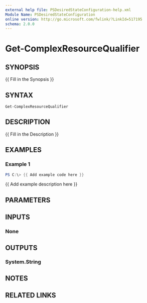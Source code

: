 ```yaml
---
external help file: PSDesiredStateConfiguration-help.xml
Module Name: PSDesiredStateConfiguration
online version: http://go.microsoft.com/fwlink/?LinkId=517195
schema: 2.0.0
---
```


# Get-ComplexResourceQualifier

## SYNOPSIS
{{ Fill in the Synopsis }}

## SYNTAX

```
Get-ComplexResourceQualifier
```

## DESCRIPTION
{{ Fill in the Description }}

## EXAMPLES

### Example 1
```powershell
PS C:\> {{ Add example code here }}
```

{{ Add example description here }}

## PARAMETERS

## INPUTS

### None

## OUTPUTS

### System.String

## NOTES

## RELATED LINKS
